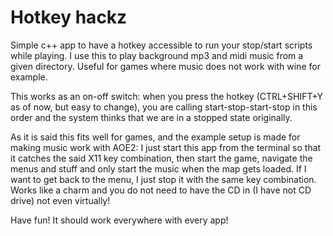 # Hotkey hackz

Simple c++ app to have a hotkey accessible to run your stop/start scripts while playing. I use this to play background mp3 and midi music from a given directory. Useful for games where music does not work with wine for example.

This works as an on-off switch: when you press the hotkey (CTRL+SHIFT+Y as of now, but easy to change), you are calling start-stop-start-stop in this order and the system thinks that we are in a stopped state originally.

As it is said this fits well for games, and the example setup is made for making music work with AOE2: I just start this app from the terminal so that it catches the said X11 key combination, then start the game, navigate the menus and stuff and only start the music when the map gets loaded. If I want to get back to the menu, I just stop it with the same key combination. Works like a charm and you do not need to have the CD in (I have not CD drive) not even virtually!

Have fun! It should work everywhere with every app!
